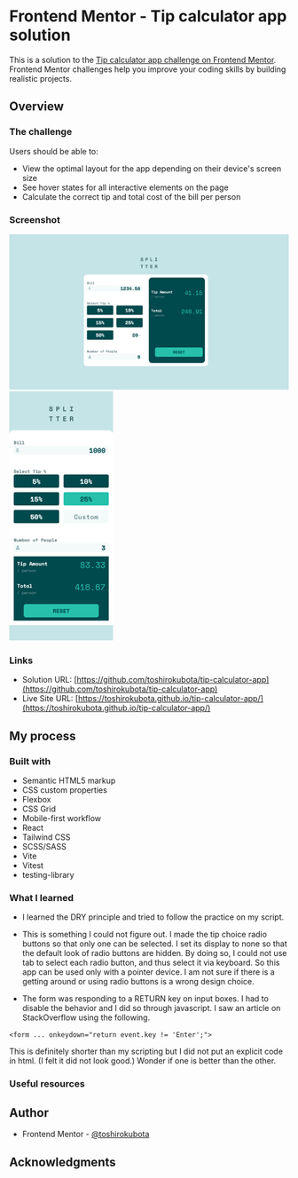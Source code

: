 # Frontend Mentor - Tip calculator app solution

This is a solution to the [Tip calculator app challenge on Frontend Mentor](https://www.frontendmentor.io/challenges/tip-calculator-app-ugJNGbJUX). Frontend Mentor challenges help you improve your coding skills by building realistic projects.

## Overview

### The challenge

Users should be able to:

- View the optimal layout for the app depending on their device's screen size
- See hover states for all interactive elements on the page
- Calculate the correct tip and total cost of the bill per person

### Screenshot

![screenshot - Desktop version](./screenshotDesktop.png)
![screenshot - Mobile version](./screenshotMobile.png)

### Links

- Solution URL: [https://github.com/toshirokubota/tip-calculator-app](https://github.com/toshirokubota/tip-calculator-app)
- Live Site URL: [https://toshirokubota.github.io/tip-calculator-app/](https://toshirokubota.github.io/tip-calculator-app/)

## My process

### Built with

- Semantic HTML5 markup
- CSS custom properties
- Flexbox
- CSS Grid
- Mobile-first workflow
- React
- Tailwind CSS
- SCSS/SASS
- Vite
- Vitest
- testing-library

### What I learned

- I learned the DRY principle and tried to follow the practice on my script.

- This is something I could not figure out. 
I made the tip choice radio buttons so that only one can be selected. I set its display to none so that the default look of radio buttons are hidden. By doing so, I could not use tab to select each radio button, and thus select it via keyboard. So this app can be used only with a pointer device. I am not sure if there is a getting around or using radio buttons is a wrong design choice.

- The form was responding to a RETURN key on input boxes. I had to disable the behavior and I did so through javascript. I saw an article on StackOverflow using the following.
``` 
<form ... onkeydown="return event.key != 'Enter';">
```
This is definitely shorter than my scripting but I did not put an explicit code in html. (I felt it did not look good.) Wonder if one is better than the other.


### Useful resources

## Author

- Frontend Mentor - [@toshirokubota](https://www.frontendmentor.io/profile/toshirokubota)

## Acknowledgments

